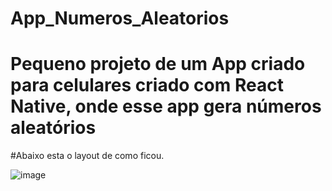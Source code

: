 # App_Numeros_Aleatorios
# Pequeno projeto de um App criado para celulares criado com React Native, onde esse app gera números aleatórios

#Abaixo esta o layout de como ficou.

![image](https://user-images.githubusercontent.com/80645214/175782119-b2ccc00d-b6ca-4e6e-8254-3aec5f9cff5f.png)



